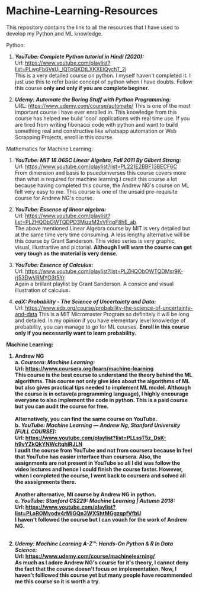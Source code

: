 # Machine-Learning-Resources
This repository contains the link to all the resources that I have used to develop my Python and ML knowledge.

</B></I>

Python:

1. <B><I>YouTube: Complete Python tutorial in Hindi (2020):</B></I><br>
Url: https://www.youtube.com/playlist?list=PLwgFb6VsUj_lQTpQKDtLXKXElQychT_2j<br>
This is a very detailed course on python. I myself haven't completed it. I just use this to refer basic concept of python when I have doubts. Follow this course <b>only and only if you are complete beginer.</b>
  
 2. <B><I>Udemy: Automate the Boring Stuff with Python Programming:</B></I><br>
URL: https://www.udemy.com/course/automate/
This is one of the most important course I have ever enrolled in. This knowledge from this course has helped me build 'cool' applications with real time use. If you are tired from writing fibonacci code with python and want to build something real and constructive like whatsapp automation or Web Scrapping Projects, enroll in this course.

Mathematics for Machine Learning:
1. <B><I>YouTube: MIT 18.06SC Linear Algebra, Fall 2011 By Gilbert Strang:</B></I><br>
Url: https://www.youtube.com/playlist?list=PL221E2BBF13BECF6C<br>
From dimension and basis to psuedoinverses this course covers more than what is required for machine learning.I credit this course a lot because having completed this course, the Andrew NG's course on ML felt very easy to me. This course is one of the unsaid pre-requisite course for Andrew NG's course.

 2. <B><I>YouTube: Essence of linear algebra:</B></I><br>
 Url: https://www.youtube.com/playlist?list=PLZHQObOWTQDPD3MizzM2xVFitgF8hE_ab<br>
 The above mentioned Linear Algebra course by MIT is very detailed but at the same time very time consuming. A less lengthy alternative  will be this course by Grant Sanderson. This video series is very graphic, visual, illustrartive and pictorial. <b> Although I will warn  the course can get very tough as the material is very dense.</b>
  
 3. <B><I>YouTube: Essence of Calculus:</B></I><br>
 Url: https://www.youtube.com/playlist?list=PLZHQObOWTQDMsr9K-rj53DwVRMYO3t5Yr<br>
 Again a brillant playlist by Grant Sanderson. A consice and visual illustration of calculus.
 
 4. <B><I>edX: Probability - The Science of Uncertainty and Data:</B></I><br>
 Url: https://www.edx.org/course/probability-the-science-of-uncertainty-and-data
 This is a MIT Micromaster Program so definitely it will be long and detailed. In my opinion if you have elementary level knowledge of probability, you can manage to go for ML courses. <b> Enroll in this course only if you necessarily want to learn probability.<b>



Machine Learning:
1. Andrew NG<br> a. <B><I>Coursera: Machine Learning:</B></I><br>
Url: https://www.coursera.org/learn/machine-learning<br>
This course is the best course to understand the theory behind the ML algorithms. This course not only give idea about the algorithms of ML but also gives practical tips needed to implement ML model. <b>Although the course is in octave(a programming language), I highly encourage everyone to also implement the code in python. This is a paid course but you can audit the course for free.</b><br><br>
Alternatively, you can find the same course on YouTube.<br>
 b.<B><I> YouTube: Machine Learning — Andrew Ng, Stanford University [FULL COURSE]:</B></I><br>
 Url: https://www.youtube.com/playlist?list=PLLssT5z_DsK-h9vYZkQkYNWcItqhlRJLN<br>
 I audit the course from YouTube and not from coursera because In feel that YouTube has easier interface than coursera. Also, the assignments are not present in YouTube so all I did was follow the video lectures and hence I could finish the course faster. However, when I completed the course, I went back to coursera and solved all the asssignments there.<br><br>
 Another alternative, Ml course by Andrew NG in python.<br>
 c. <B><I>YouTube: Stanford CS229: Machine Learning | Autumn 2018:</B></I><br>
 Url: https://www.youtube.com/playlist?list=PLoROMvodv4rMiGQp3WXShtMGgzqpfVfbU<br>
 I haven't followed the course but I can vouch for the work of Andrew NG.<br><br>
 
 
 2. <B><I>Udemy: Machine Learning A-Z™: Hands-On Python & R In Data Science:</B></I><br>
 Url: https://www.udemy.com/course/machinelearning/<br>
 As much as I adore Andrew NG's course for it's theory, I cannot deny the fact that the course doesn't focus on implementation. Now, I  haven't folllowed this course yet but many people have recommended me this course so it is worth a try. 

